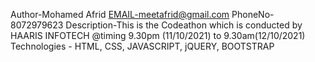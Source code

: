 Author-Mohamed Afrid
EMAIL-meetafrid@gmail.com
PhoneNo-8072979623
Description-This is the Codeathon which is conducted by HAARIS INFOTECH 
@timing 9.30pm (11/10/2021) to 9.30am(12/10/2021) 
Technologies - HTML, CSS, JAVASCRIPT, jQUERY, BOOTSTRAP
